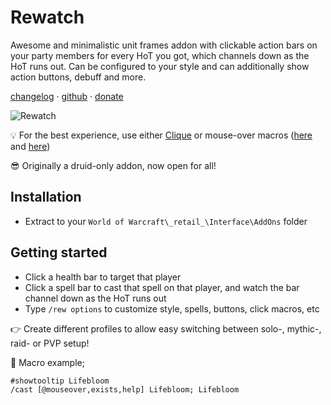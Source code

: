 # Rewatch

Awesome and minimalistic unit frames addon with clickable action bars on your party members for every HoT you got, which channels down as the HoT runs out. Can be configured to your style and can additionally show action buttons, debuff and more.

[changelog](https://www.curseforge.com/wow/addons/rewatch/pages/changelog) · [github](https://github.com/coenvdwel/rewatch) · [donate](https://www.paypal.com/donate/?hosted_button_id=AXK9MQKC3TLPE&item_name=Rewatch)

![Rewatch](https://github.com/coenvdwel/rewatch/raw/8bac4984599fec7019200846d9c731272723466f/docs/rewatch.gif)

💡 For the best experience, use either [Clique](https://www.curseforge.com/wow/addons/clique) or mouse-over macros ([here](https://www.dvorakgaming.com/warcraft/class-guides/macros/) and [here](https://wowpedia.fandom.com/wiki/Making_a_macro))

😎 Originally a druid-only addon, now open for all!

## Installation

* Extract to your `World of Warcraft\_retail_\Interface\AddOns` folder

## Getting started

* Click a health bar to target that player
* Click a spell bar to cast that spell on that player, and watch the bar channel down as the HoT runs out
* Type `/rew options` to customize style, spells, buttons, click macros, etc

👉 Create different profiles to allow easy switching between solo-, mythic-, raid- or PVP setup!

🚀 Macro example;

    #showtooltip Lifebloom
    /cast [@mouseover,exists,help] Lifebloom; Lifebloom